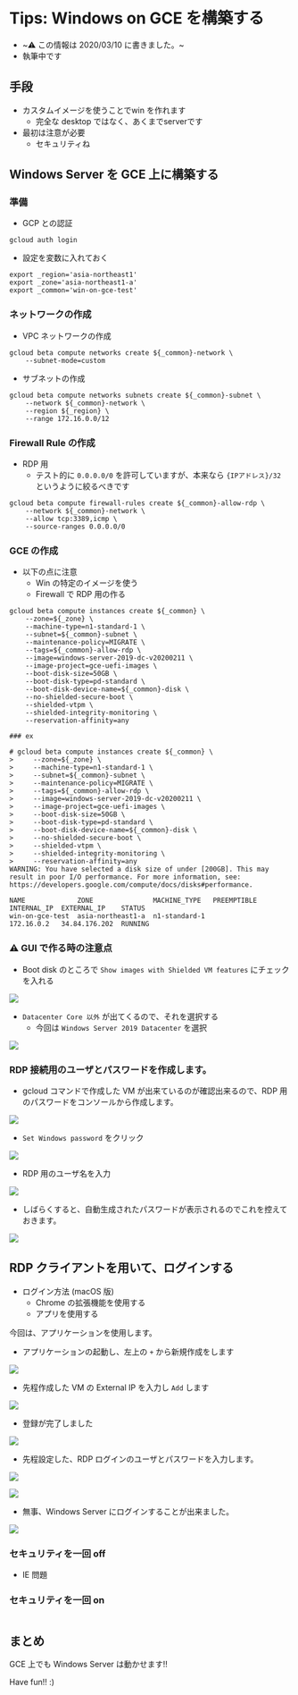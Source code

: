 # Tips: Windows on GCE を構築する

+ ~:warning: この情報は 2020/03/10 に書きました。~
+ 執筆中です

## 手段

+ カスタムイメージを使うことでwin を作れます
  + 完全な desktop ではなく、あくまでserverです
+ 最初は注意が必要
  + セキュリティね

## Windows Server を GCE 上に構築する

### 準備

+ GCP との認証

```
gcloud auth login
```

+ 設定を変数に入れておく

```
export _region='asia-northeast1'
export _zone='asia-northeast1-a'
export _common='win-on-gce-test'
```

### ネットワークの作成

+ VPC ネットワークの作成

```
gcloud beta compute networks create ${_common}-network \
    --subnet-mode=custom
```

+ サブネットの作成

```
gcloud beta compute networks subnets create ${_common}-subnet \
    --network ${_common}-network \
    --region ${_region} \
    --range 172.16.0.0/12
```

### Firewall Rule の作成

+ RDP 用
  + テスト的に `0.0.0.0/0` を許可していますが、本来なら `{IPアドレス}/32` というように絞るべきです

```
gcloud beta compute firewall-rules create ${_common}-allow-rdp \
    --network ${_common}-network \
    --allow tcp:3389,icmp \
    --source-ranges 0.0.0.0/0
```

### GCE の作成

+ 以下の点に注意
  + Win の特定のイメージを使う
  + Firewall で RDP 用の作る

```
gcloud beta compute instances create ${_common} \
    --zone=${_zone} \
    --machine-type=n1-standard-1 \
    --subnet=${_common}-subnet \
    --maintenance-policy=MIGRATE \
    --tags=${_common}-allow-rdp \
    --image=windows-server-2019-dc-v20200211 \
    --image-project=gce-uefi-images \
    --boot-disk-size=50GB \
    --boot-disk-type=pd-standard \
    --boot-disk-device-name=${_common}-disk \
    --no-shielded-secure-boot \
    --shielded-vtpm \
    --shielded-integrity-monitoring \
    --reservation-affinity=any
```
```
### ex

# gcloud beta compute instances create ${_common} \
>     --zone=${_zone} \
>     --machine-type=n1-standard-1 \
>     --subnet=${_common}-subnet \
>     --maintenance-policy=MIGRATE \
>     --tags=${_common}-allow-rdp \
>     --image=windows-server-2019-dc-v20200211 \
>     --image-project=gce-uefi-images \
>     --boot-disk-size=50GB \
>     --boot-disk-type=pd-standard \
>     --boot-disk-device-name=${_common}-disk \
>     --no-shielded-secure-boot \
>     --shielded-vtpm \
>     --shielded-integrity-monitoring \
>     --reservation-affinity=any
WARNING: You have selected a disk size of under [200GB]. This may result in poor I/O performance. For more information, see: https://developers.google.com/compute/docs/disks#performance.

NAME             ZONE               MACHINE_TYPE   PREEMPTIBLE  INTERNAL_IP  EXTERNAL_IP    STATUS
win-on-gce-test  asia-northeast1-a  n1-standard-1               172.16.0.2   34.84.176.202  RUNNING
```

### :warning: GUI で作る時の注意点

+ Boot disk のところで `Show images with Shielded VM features` にチェックを入れる

![](./images/compute_win-vm-01.png)

+ `Datacenter Core 以外` が出てくるので、それを選択する
  + 今回は `Windows Server 2019 Datacenter` を選択

![](./images/compute_win-vm-02.png)

### RDP 接続用のユーザとパスワードを作成します。

+ gcloud コマンドで作成した VM が出来ているのが確認出来るので、RDP 用のパスワードをコンソールから作成します。

![](./images/compute_win-vm-03.png)

+ `Set Windows password` をクリック

![](./images/compute_win-vm-04.png)

+ RDP 用のユーザ名を入力

![](./images/compute_win-vm-05.png)

+ しばらくすると、自動生成されたパスワードが表示されるのでこれを控えておきます。

![](./images/compute_win-vm-06.png)

## RDP クライアントを用いて、ログインする

+ ログイン方法 (macOS 版)
  + Chrome の拡張機能を使用する
  + アプリを使用する

今回は、アプリケーションを使用します。

+ アプリケーションの起動し、左上の `+` から新規作成をします

![](./images/compute_win-vm-07.png)

+ 先程作成した VM の External IP を入力し `Add` します

![](./images/compute_win-vm-08.png)

+ 登録が完了しました

![](./images/compute_win-vm-09.png)

+ 先程設定した、RDP ログインのユーザとパスワードを入力します。

![](./images/compute_win-vm-10.png)

![](./images/compute_win-vm-11.png)

+ 無事、Windows Server にログインすることが出来ました。

![](./images/compute_win-vm-12.png)

### セキュリティを一回 off

+ IE 問題


### セキュリティを一回 on

```

```

## まとめ

GCE 上でも Windows Server は動かせます!!

Have fun!! :)
